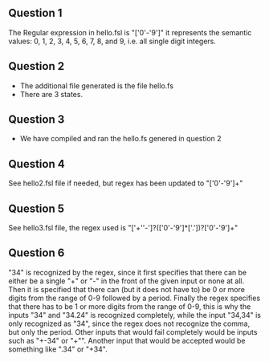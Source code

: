 ## Question 1

The Regular expression in hello.fsl is "['0'-'9']" it represents the semantic values: 0, 1, 2, 3, 4, 5, 6, 7, 8, and 9, i.e. all single digit integers.

## Question 2
* The additional file generated is the file hello.fs 
* There are 3 states.

## Question 3
* We have compiled and ran the hello.fs genered in question 2

## Question 4
See hello2.fsl file if needed, but regex has been updated to "['0'-'9']+"

## Question 5
See hello3.fsl file, the regex used is "['+''-']?(['0'-'9']*['.'])?['0'-'9']+"

## Question 6
"34" is recognized by the regex, since it first specifies that there can be either be a single "+" or "-" in the front of the given input or none at all. Then it is specified that there can (but it does not have to) be 0 or more digits from the range of 0-9 followed by a period. Finally the regex specifies that there has to be 1 or more digits from the range of 0-9, this is why the inputs "34" and "34.24" is recognized completely, while the input "34,34" is only recognized as "34", since the regex does not recognize the comma, but only the period. Other inputs that would fail completely would be inputs such as "+-34" or "+"". Another input that would be accepted would be something like ".34" or "+34".
